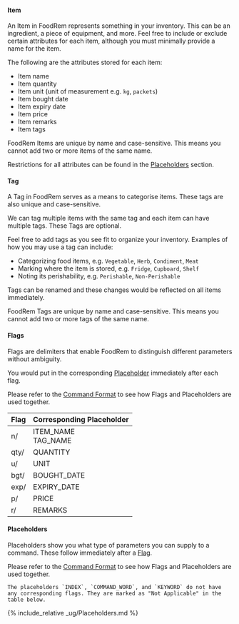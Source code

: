 <!-- markdownlint-disable-file first-line-h1 -->
#### Item

An Item in FoodRem represents something in your inventory. This can be an ingredient, a piece of equipment, and more. Feel free to include or exclude certain attributes for each item, although you must minimally provide a name for the item.

The following are the attributes stored for each item:

* Item name
* Item quantity
* Item unit (unit of measurement e.g. `kg`, `packets`)
* Item bought date
* Item expiry date
* Item price
* Item remarks
* Item tags

FoodRem Items are unique by name and case-sensitive. This means you cannot add two or more items of the same name.

Restrictions for all attributes can be found in the [Placeholders](#placeholders) section.

#### Tag

A Tag in FoodRem serves as a means to categorise items. These tags are also unique and case-sensitive.

We can tag multiple items with the same tag and each item can have multiple tags. These Tags are optional.

Feel free to add tags as you see fit to organize your inventory. Examples of how you may use a tag can include:

* Categorizing food items, e.g. `Vegetable`, `Herb`, `Condiment`, `Meat`
* Marking where the item is stored, e.g. `Fridge`, `Cupboard`, `Shelf`
* Noting its perishability, e.g. `Perishable`, `Non-Perishable`

Tags can be renamed and these changes would be reflected on all items immediately.

FoodRem Tags are unique by name and case-sensitive. This means you cannot add two or more tags of the same name.

#### Flags

Flags are delimiters that enable FoodRem to distinguish different parameters without ambiguity.

You would put in the corresponding [Placeholder](#placeholders) immediately after each flag.

Please refer to the [Command Format](#command-format) to see how Flags and Placeholders are used together.

| Flag | Corresponding Placeholder |
|------|---------------------------|
| n/   | ITEM_NAME<br>TAG_NAME     |
| qty/ | QUANTITY                  |
| u/   | UNIT                      |
| bgt/ | BOUGHT_DATE               |
| exp/ | EXPIRY_DATE               |
| p/   | PRICE                     |
| r/   | REMARKS                   |

#### Placeholders

Placeholders show you what type of parameters you can supply to a command. These follow immediately after a [Flag](#flags).

Please refer to the [Command Format](#command-format) to see how Flags and Placeholders are used together.

```note
The placeholders `INDEX`, `COMMAND_WORD`, and `KEYWORD` do not have any corresponding flags. They are marked as "Not Applicable" in the table below.
```

{% include_relative _ug/Placeholders.md %}
